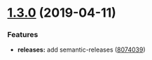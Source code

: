 # [1.3.0](https://github.com/zapatran/hugo-oblate-theme/compare/v1.2.0...v1.3.0) (2019-04-11)


### Features

* **releases:** add semantic-releases ([8074039](https://github.com/zapatran/hugo-oblate-theme/commit/8074039))
